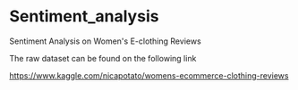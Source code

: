# Sentiment_analysis

Sentiment Analysis on Women's E-clothing Reviews

The raw dataset can be found on the following link

https://www.kaggle.com/nicapotato/womens-ecommerce-clothing-reviews